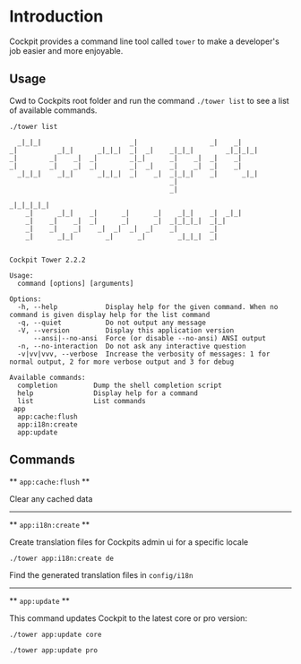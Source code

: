 # Introduction


Cockpit provides a command line tool called `tower` to make a developer's job easier and more enjoyable.

## Usage

Cwd to Cockpits root folder and run the command `./tower list` to see a list of available commands.

```
./tower list

  _|_|_|                      _|                  _|    _|
_|          _|_|      _|_|_|  _|  _|    _|_|_|        _|_|_|_|
_|        _|    _|  _|        _|_|      _|    _|  _|    _|
_|        _|    _|  _|        _|  _|    _|    _|  _|    _|
  _|_|_|    _|_|      _|_|_|  _|    _|  _|_|_|    _|      _|_|
                                        _|
                                        _|

_|_|_|_|_|
    _|      _|_|    _|      _|      _|    _|_|    _|  _|_|
    _|    _|    _|  _|      _|      _|  _|_|_|_|  _|_|
    _|    _|    _|    _|  _|  _|  _|    _|        _|
    _|      _|_|        _|      _|        _|_|_|  _|


Cockpit Tower 2.2.2

Usage:
  command [options] [arguments]

Options:
  -h, --help            Display help for the given command. When no command is given display help for the list command
  -q, --quiet           Do not output any message
  -V, --version         Display this application version
      --ansi|--no-ansi  Force (or disable --no-ansi) ANSI output
  -n, --no-interaction  Do not ask any interactive question
  -v|vv|vvv, --verbose  Increase the verbosity of messages: 1 for normal output, 2 for more verbose output and 3 for debug

Available commands:
  completion         Dump the shell completion script
  help               Display help for a command
  list               List commands
 app
  app:cache:flush
  app:i18n:create
  app:update
```

## Commands

** `app:cache:flush` **

Clear any cached data

---

** `app:i18n:create` **

Create translation files for Cockpits admin ui for a specific locale

```
./tower app:i18n:create de
```

Find the generated translation files in `config/i18n`

---

** `app:update` **

This command updates Cockpit to the latest core or pro version:

```
./tower app:update core
```

```
./tower app:update pro
```